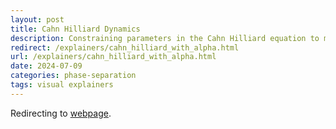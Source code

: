 ```yaml
---
layout: post
title: Cahn Hilliard Dynamics
description: Constraining parameters in the Cahn Hilliard equation to model biological condensates in mitosis.
redirect: /explainers/cahn_hilliard_with_alpha.html
url: /explainers/cahn_hilliard_with_alpha.html
date: 2024-07-09
categories: phase-separation
tags: visual explainers
---
```


Redirecting to [webpage](https://smgroves.github.io/explainers/cahn_hilliard_with_alpha.html).